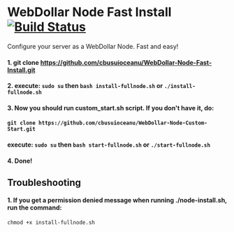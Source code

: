 # WebDollar Node Fast Install [![Build Status](https://travis-ci.org/cbusuioceanu/WebDollar-Node-Fast-Install.svg?branch=master)](https://travis-ci.org/cbusuioceanu/WebDollar-Node-Fast-Install)
Configure your server as a WebDollar Node. Fast and easy!

#### 1. git clone https://github.com/cbusuioceanu/WebDollar-Node-Fast-Install.git
#### 2. execute: ```sudo su``` then ```bash install-fullnode.sh``` or ```./install-fullnode.sh```
#### 3. Now you should run custom_start.sh script. If you don't have it, do:
#### ```git clone https://github.com/cbusuioceanu/WebDollar-Node-Custom-Start.git```
#### execute: ```sudo su``` then ```bash start-fullnode.sh``` or ```./start-fullnode.sh```
#### 4. Done!

## Troubleshooting

#### 1. If you get a permission denied message when running ./node-install.sh, run the command:
```chmod +x install-fullnode.sh```
